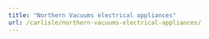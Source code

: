 ```yaml
---
title: "Northern Vacuums electrical appliances"
url: /carlisle/northern-vacuums-electrical-appliances/
---
```


